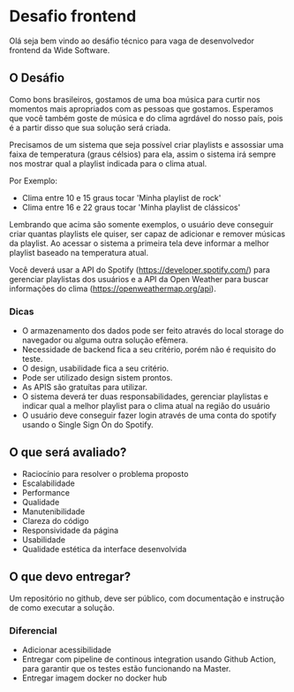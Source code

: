 # Desafio frontend

Olá seja bem vindo ao desáfio técnico para vaga de desenvolvedor frontend da Wide Software.

## O Desáfio

Como bons brasileiros, gostamos de uma boa música para curtir nos momentos mais apropriados com as pessoas que gostamos. Esperamos que você também goste de música e do clima agrdável do nosso país, pois é a partir disso que sua solução será criada.

Precisamos de um sistema que seja possível criar playlists e assossiar uma faixa de temperatura (graus célsios) para ela, assim o sistema irá sempre nos mostrar qual a playlist indicada para o clima atual.

Por Exemplo:

- Clima entre 10 e 15 graus tocar 'Minha playlist de rock'
- Clima entre 16 e 22 graus tocar 'Minha playlist de clássicos'

Lembrando que acima são somente exemplos, o usuário deve conseguir criar quantas playlists ele quiser, ser capaz de adicionar e remover músicas da playlist. Ao acessar o sistema a primeira tela deve informar a melhor playlist baseado na temperatura atual.

Você deverá usar a API do Spotify (https://developer.spotify.com/) para gerenciar playlistas dos usuários e a API da Open Weather para buscar informações do clima (https://openweathermap.org/api).

### Dicas 

- O armazenamento dos dados pode ser feito através do local storage do navegador ou alguma outra solução efêmera.
- Necessidade de backend fica a seu critério, porém não é requisito do teste.
- O design, usabilidade fica a seu critério.
- Pode ser utilizado design sistem prontos.
- As APIS são gratuítas para utilizar.
- O sistema deverá ter duas responsabilidades, gerenciar playlistas e indicar qual a melhor playlist para o clima atual na região do usuário
- O usuário deve conseguir fazer login através de uma conta do spotify usando o Single Sign On do Spotify.


## O que será avaliado?

- Raciocínio para resolver o problema proposto
- Escalabilidade
- Performance
- Qualidade
- Manutenibilidade
- Clareza do código
- Responsividade da página
- Usabilidade
- Qualidade estética da interface desenvolvida

## O que devo entregar?

Um repositório no github, deve ser público, com documentação e instrução de como executar a solução.

### Diferencial
- Adicionar acessibilidade
- Entregar com pipeline de continous integration usando Github Action, para garantir que os testes estão funcionando na Master.
- Entregar imagem docker no docker hub
